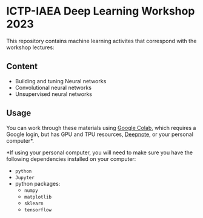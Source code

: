 # ICTP-IAEA Deep Learning Workshop 2023

This repository contains machine learning activites that correspond with the workshop lectures:

## Content
 - Building and tuning Neural networks
 - Convolutional neural networks
 - Unsupervised neural networks

## Usage

You can work through these materials using [Google Colab](http://colab.research.google.com/), which requires a Google login, but has GPU and TPU resources, [Deepnote](http://deepnote.com), or your personal computer*.

\*If using your personal computer, you will need to make sure you have the following dependencies installed on your computer:
 - `python`
 - `Jupyter`
 - python packages:
     - `numpy`
     - `matplotlib`
     - `sklearn`
     - `tensorflow`
     



